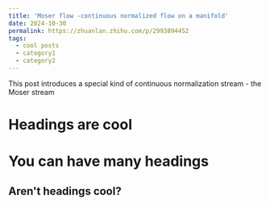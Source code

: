 ```yaml
---
title: 'Moser flow -continuous normalized flow on a manifold'
date: 2024-10-30
permalink: https://zhuanlan.zhihu.com/p/2993894452
tags:
  - cool posts
  - category1
  - category2
---
```


This post introduces a special kind of continuous normalization stream - the Moser stream 

Headings are cool
======

You can have many headings
======

Aren't headings cool?
------
